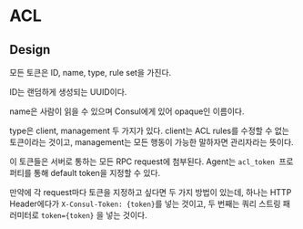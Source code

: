 # ACL

## Design

모든 토큰은 ID, name, type, rule set을 가진다.

ID는 랜덤하게 생성되는 UUID이다.

name은 사람이 읽을 수 있으며 Consul에게 있어 opaque인 이름이다.

type은 client, management 두 가지가 있다. client는 ACL rules를 수정할 수 없는 토큰이라는 것이고, management는 모든 행동이 가능한 말하자면 관리자라는 뜻이다.

이 토큰들은 서버로 통하는 모든 RPC request에 첨부된다. Agent는 `acl_token `프로퍼티를 통해 default token을 지정할 수 있다.

만약에 각 request마다 토큰을 지정하고 싶다면 두 가지 방법이 있는데, 하나는 HTTP Header에다가 `X-Consul-Token: {token}`를 넣는 것이고, 두 번째는 쿼리 스트링 패러미터로 `token={token}` 을 넣는 것이다.

